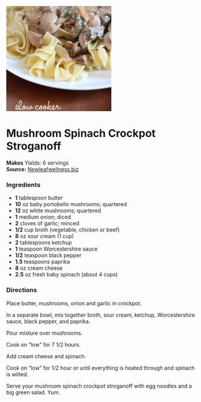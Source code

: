 [![](./images/0546f31c-70f0-4f41-945d-685062a9be06.jpg)](http://newleafwellness.biz/wp-content/uploads/2015/03/Mushroom-Spinach-Crockpot-Stroganoff-copy.jpg)

#  Mushroom Spinach Crockpot Stroganoff


**Makes** Yields: 6 servings  
**Source:** [Newleafwellness.biz](http://newleafwellness.biz/2015/04/15/mushroom-spinach-crockpot-stroganoff/)

###  Ingredients

  *  **1** tablespoon butter
  *  **10** oz baby portobello mushrooms; quartered
  *   **12** oz white mushrooms; quartered
  *   **1** medium onion; diced
  *   **2** cloves of garlic; minced
  *   **1/2** cup broth (vegetable, chicken or beef)
  *   **8** oz sour cream (1 cup)
  *   **2** tablespoons ketchup
  *   **1** teaspoon Worcestershire sauce
  *   **1/2** teaspoon black pepper
  *   **1.5** teaspoons paprika
  *   **8** oz cream cheese
  *   **2.5** oz fresh baby spinach (about 4 cups)

###  Directions

Place butter, mushrooms, onion and garlic in crockpot.

In a separate bowl, mix together broth, sour cream, ketchup, Worcestershire
sauce, black pepper, and paprika.

Pour mixture over mushrooms.

Cook on “low” for 7 1/2 hours.

Add cream cheese and spinach.

Cook on “low” for 1/2 hour or until everything is heated through and spinach
is wilted.

Serve your mushroom spinach crockpot stroganoff with egg noodles and a big
green salad. Yum.

